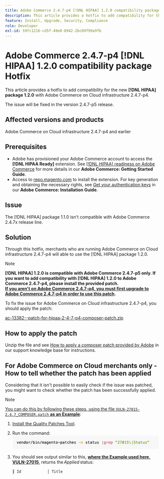 ```yaml
---
title: Adobe Commerce 2.4.7-p4 [!DNL HIPAA] 1.2.0 compatibility package Hotfix
description: This article provides a hotfix to add compatibility for the new [!DNL HIPAA] package 1.2.0 with Adobe Commerce on Cloud infrastructure 2.4.7-p4
feature: Install, Upgrade, Security, Compliance
role: Developer
exl-id: 59fc1216-cd5f-49e0-8942-2bc09f99a9fb
---
```

# Adobe Commerce 2.4.7-p4 [!DNL HIPAA] 1.2.0 compatibility package Hotfix

This article provides a hotfix to add compatibility for the new **[!DNL HIPAA] package 1.2.0** with Adobe Commerce on Cloud infrastructure 2.4.7-p4.

The issue will be fixed in the version 2.4.7-p5 release.

## Affected versions and products

Adobe Commerce on Cloud infrastructure 2.4.7-p4 and earlier

## Prerequisites

* Adobe has provisioned your Adobe Commerce account to access the **[!DNL HIPAA Ready]** extension. See [[!DNL HIPAA] readiness on Adobe Commerce](https://experienceleague.adobe.com/en/docs/commerce-admin/start/compliance/hipaa-ready-service/overview) for more details in our **Adobe Commerce: Getting Started Guide**.
* Access to [repo.magento.com](https://repo.magento.com) to install the extension. For key generation and obtaining the necessary rights, see [Get your authentication keys](https://experienceleague.adobe.com/en/docs/commerce-operations/installation-guide/prerequisites/authentication-keys) in our **Adobe Commerce: Installation Guide**.

## Issue

The [!DNL HIPAA] package 1.1.0 isn't compatible with Adobe Commerce 2.4.7x release line.

## Solution

Through this hotfix, merchants who are running Adobe Commerce on Cloud infrastructure 2.4.7-p4 will able to use the [!DNL HIPAA] package 1.2.0.

>[!NOTE]
>
>**[!DNL HIPAA] 1.2.0 is compatible with Adobe Commerce 2.4.7-p5 only. If you want to add compatibility with [!DNL HIPAA] 1.2.0 to Adobe Commerce 2.4.7-p4, please install the provided patch.<br><u>If you aren't on Adobe Commerce 2.4.7-p4, you must first upgrade to Adobe Commerce 2.4.7-p4 in order to use this patch</u>.**

To fix the issue for Adobe Commerce on Cloud infrastructure 2.4.7-p4, you should apply the patch:

 [ac-13382--patch-for-hipaa-2-4-7-p4-composer-patch.zip](assets/ac-13382--patch-for-hipaa-2-4-7-p4-composer-patch.zip)

## How to apply the patch

Unzip the file and see [How to apply a composer patch provided by Adobe](https://experienceleague.adobe.com/docs/commerce-knowledge-base/kb/how-to/how-to-apply-a-composer-patch-provided-by-magento.html) in our support knowledge base for instructions.

## For Adobe Commerce on Cloud merchants only - How to tell whether the patch has been applied

Considering that it isn't possible to easily check if the issue was patched, you might want to check whether the patch has been successfully applied. 

>[!NOTE]
>
><u>You can do this by following these steps, using the file `VULN-27015-2.4.7_COMPOSER.patch` **as an Example**</u>:

1. [Install the Quality Patches Tool](https://experienceleague.adobe.com/docs/commerce-operations/tools/quality-patches-tool/usage.html).
1. Run the command:<br>
 ![cve-2024-34102-tell-if-patch-applied-code](assets/cve-2024-34102-tell-if-patch-applied-code.png)
1. You should see output similar to this, **<u>where the Example used here, VULN-27015</u>**, returns the *Applied* status:

    ```bash
    ║ Id            │ Title                                                        │ Category        │ Origin                 │ Status      │ Details                                          ║ ║ N/A           │ ../m2-hotfixes/VULN-27015-2.4.7_COMPOSER_patch.patch      │ Other           │ Local                  │ Applied     │ Patch type: Custom                                
    ```

<!-- For Step 2:
     ```bash
    vendor/bin/magento-patches -n status |grep "27015\|Status"
     ```
-->
